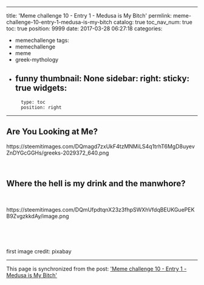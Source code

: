 
---
title: 'Meme challenge 10 - Entry 1 - Medusa is My Bitch'
permlink: meme-challenge-10-entry-1-medusa-is-my-bitch
catalog: true
toc_nav_num: true
toc: true
position: 9999
date: 2017-03-28 06:27:18
categories:
- memechallenge
tags:
- memechallenge
- meme
- greek-mythology
- funny
thumbnail: None
sidebar:
    right:
        sticky: true
widgets:
    -
        type: toc
        position: right
---


<html>
<h2>Are You Looking at Me?</h2>
<p>https://steemitimages.com/DQmagd7zxUkF4tzMNMiLS4q1trhT6MgD8uyevZnDYGcGGHs/greeks-2029372_640.png</p>
<p><br></p>
<p><h2>Where the hell is my drink and the manwhore?</h2></p>
<p><br></p>
<p>https://steemitimages.com/DQmUfpdtqnX23z3fhpSWXhVfdqBEUKGuePEKB9ZvgzkkdAy/image.png</p>
<p><br></p>
<p><br></p>
<p>first image credit: pixabay</p>
</html>

- - -

This page is synchronized from the post: ['Meme challenge 10 - Entry 1 - Medusa is My Bitch'](https://steemit.com/@deanliu/meme-challenge-10-entry-1-medusa-is-my-bitch)
